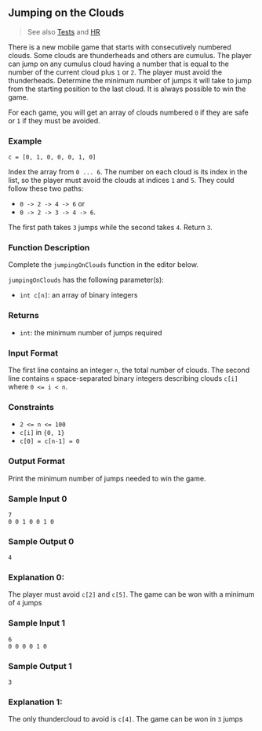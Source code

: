 ## Jumping on the Clouds

> See also [Tests](../../../../test/groovy/warmup/jumpingOnClouds) and [HR](https://www.hackerrank.com/challenges/jumping-on-the-clouds/problem)

There is a new mobile game that starts with consecutively 
numbered clouds. Some clouds are thunderheads and others are cumulus.
The player can jump on any cumulus cloud having a number that
is equal to the number of the current cloud plus `1` or `2`.
The player must avoid the thunderheads. Determine the minimum number
of jumps it will take to jump from the starting position to the last
cloud. It is always possible to win the game.

For each game, you will get an array of clouds numbered `0`
if they are safe or `1` if they must be avoided.

### Example

```
c = [0, 1, 0, 0, 0, 1, 0]
```
Index the array from `0 ... 6`. The number on each cloud is its index
in the list, so the player must avoid the clouds at indices `1` and `5`.
They could follow these two paths:
* `0 -> 2 -> 4 -> 6` or
* `0 -> 2 -> 3 -> 4 -> 6`. 
  
The first path takes `3` jumps while the second takes `4`. Return `3`.

### Function Description

Complete the `jumpingOnClouds` function in the editor below.

`jumpingOnClouds` has the following parameter(s):

* `int c[n]`: an array of binary integers

### Returns

* `int`: the minimum number of jumps required

### Input Format

The first line contains an integer `n`, the total number of clouds.
The second line contains `n` space-separated binary integers describing
clouds `c[i]` where `0 <= i < n`.

### Constraints

* `2 <= n <= 100` 
* `c[i]` in `{0, 1}`
* `c[0] = c[n-1] = 0` 

### Output Format

Print the minimum number of jumps needed to win the game.

### Sample Input 0

```
7
0 0 1 0 0 1 0
```

### Sample Output 0

```
4
```

### Explanation 0:

The player must avoid `c[2]` and `c[5]`. The game can be won with a minimum of `4` jumps

### Sample Input 1

```
6
0 0 0 0 1 0
```

### Sample Output 1

```
3
```

### Explanation 1:

The only thundercloud to avoid is `c[4]`. The game can be won in `3` jumps
